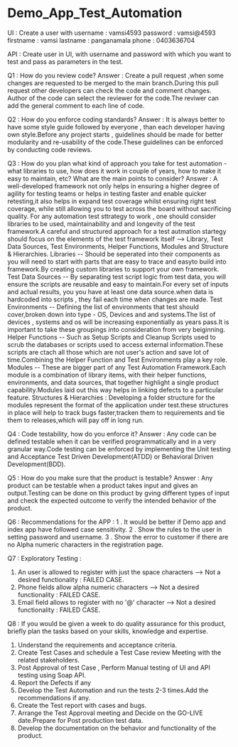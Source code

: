 # Demo_App_Test_Automation
UI :
Create a user with 
username : vamsi4593
password : vamsi@4593
firstname : vamsi
lastname : panganamala
phone : 0403636704

API :
Create user in UI, with username and password with which you want to test and pass as parameters in the test.

Q1 : How do you review code? 
Answer : Create a pull request ,when some changes are requested to be merged to the main branch.During this pull request other developers can check the code and comment changes.
Author of the code can select the reviewer for the code.The reviwer can add the general comment  to each line of code.

Q2 : How do you enforce coding standards? 
Answer : It is always better to have some style guide followed by everyone , than each developer having own style.Before any project starts , guidelines should be made for 
better modularity and re-usability of the code.These guidelines can be enforced by conducting code reviews.

Q3 : How do you plan what kind of approach you take for test automation - what libraries to use, how does it work in couple of years, how to make it easy to maintain, etc? 
What are the main points to consider? 
Answer : A well-developed framework not only helps in ensuring a higher degree of agility for testing teams or helps in testing faster and enable quicker retesting,it also 
helps in expand test coverage whilst ensuring right test coverage, while still allowing you to test across the board without sacrificing quality.
For any automation test sttrategy to work , one should consider libraries to be used, maintainability and and longevity of the test framework.A careful and structured approach 
for a test autmation startegy should focus on the elements of the test framework itself --> Library, Test Data Sources, Test Environments, Helper Functions, Modules and 
Structure & Hierarchies.
Libraries -- Should be seperated into their components as you will need to start with parts that are easy to trace and easyto build into framework.By creating custom libraries 
to support your own framework.
Test Data Sources --  By separating test script logic from test data, you will ensure the scripts are reusable and easy to maintain.For every set of inputs and actual results,
you you have at least one data source.when data is hardcoded into scripts , they fail each time when changes are made.
Test Environments -- Defining the list of environments that test should cover,broken down into type - OS, Devices and and systems.The list of devices , systems and os will be
increasing exponentially as years pass.It is important to take these groupings into consideration from very beiginning.
Helper Functions -- Such as Setup Scripts and Cleanup Scripts used to scrub the databases or scripts used to access external information.These scripts are ctach all those which
are not user's action and save lot of time.Combining the Helper Function and Test Environments play a key role.
Modules -- These are bigger part of any Test Automation Framework.Each module is a combination of library items, with their helper functions, environments, and data sources,
that together highlight a single product capability.Modules laid out this way helps in linking defects to a particular feature.
Structures & Hierarchies : Developing a folder structure for the modules represent the format of the application under test.these structures in place will help to track bugs 
faster,tracken them to requirements and tie them to releases,which will pay off in long run.

Q4 : Code testability, how do you enforce it? 
Answer : Any code can be defined testable when it can be verified programmatically and in a very granular way.Code testing can be enforced by implementing the Unit testing and 
Acceptance Test Driven Development(ATDD) or Behavioral Driven Development(BDD).

Q5 : How do you make sure that the product is testable?
Answer : Any product can be testable when a product takes input and gives an output.Testing can be done on this product by gving different types of input and check the expected
outcome to verify the intended behavior of the product.

Q6 : Recommendations for the APP :
1 . It would be better if Demo app and index app have followed case sensitivity.
2 . Show the rules to the user in setting password and username.
3 . Show the error to customer if there are no Alpha numeric characters in the registration page.

Q7 : Exploratory Testing :
1. An user is allowed to register with just the space characters  --> Not a desired functionality : FAILED CASE.
2. Phone fields allow alpha numeric characters --> Not a desired functionality : FAILED CASE.
3. Email field allows to register with no '@' character --> Not a desired functionality : FAILED CASE.

Q8 : If you would be given a week to do quality assurance for this product, briefly plan the tasks based on your skills, knowledge and expertise.
1. Understand the requirements and acceptance criteria.
2. Create Test Cases and schedule a Test Case review Meeting with the related stakeholders.
3. Post Approval of test Case , Perform Manual testing of UI and API testing using Soap API.
4. Report the Defects if any
5. Develop the Test Automation and run the tests 2-3 times.Add the recommendations if any.
6. Create the Test report with cases and bugs.
7. Arrange the Test Approval meeting and Decide on the GO-LIVE date.Prepare for Post production test data.
4. Develop the documentation on the behavior and functionality of the product.
